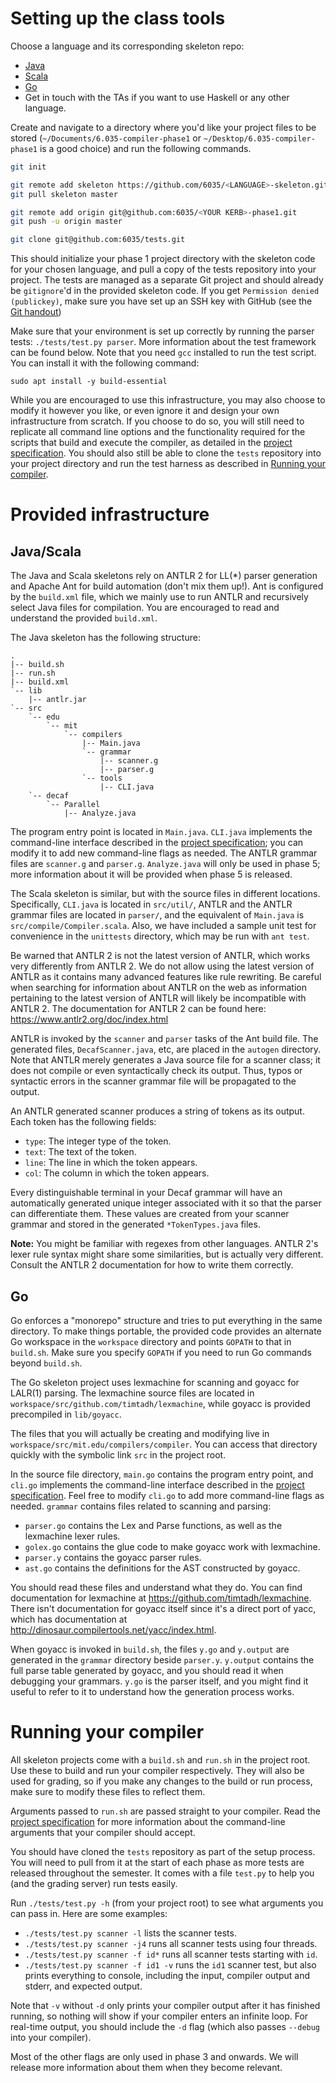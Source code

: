 # Setting up the class tools

Choose a language and its corresponding skeleton repo:

- [Java](https://github.com/6035/java-skeleton)
- [Scala](https://github.com/6035/scala-skeleton)
- [Go](https://github.com/6035/go-skeleton)
- Get in touch with the TAs if you want to use Haskell or any other language.

Create and navigate to a directory where you'd like your project files to be stored (`~/Documents/6.035-compiler-phase1` or `~/Desktop/6.035-compiler-phase1` is a good choice) and run the following commands.

```bash
git init

git remote add skeleton https://github.com/6035/<LANGUAGE>-skeleton.git
git pull skeleton master

git remote add origin git@github.com:6035/<YOUR KERB>-phase1.git
git push -u origin master

git clone git@github.com:6035/tests.git
```

This should initialize your phase 1 project directory with the skeleton code for your chosen language, and pull a copy of the tests repository into your project. The tests are managed as a separate Git project and should already be `gitignore`'d  in the provided skeleton code. If you get `Permission denied (publickey)`, make sure you have set up an SSH key with GitHub (see the [Git handout](git.md))

Make sure that your environment is set up correctly by running the parser tests: `./tests/test.py parser`. More information about the test framework can be found below. Note that you need `gcc` installed to run the test script. You can install it with the following command:

```
sudo apt install -y build-essential
```

While you are encouraged to use this infrastructure, you may also choose to modify it however you like, or even ignore it and design your own infrastructure from scratch. If you choose to do so, you will still need to replicate all command line options and the functionality required for the scripts that build and execute the compiler, as detailed in the [project specification][project info]. You should also still be able to clone the `tests` repository into your project directory and run the test harness as described in [Running your compiler](#running-your-compiler).

# Provided infrastructure

## Java/Scala

The Java and Scala skeletons rely on ANTLR 2 for LL(\*) parser generation and Apache Ant for build automation (don't mix them up!). Ant is configured by the `build.xml` file, which we mainly use to run ANTLR and recursively select Java files for compilation. You are encouraged to read and understand the provided `build.xml`.

The Java skeleton has the following structure:

```
.
|-- build.sh
|-- run.sh
|-- build.xml
`-- lib
    |-- antlr.jar
`-- src
    `-- edu
        `-- mit
            `-- compilers
                |-- Main.java
                `-- grammar
                    |-- scanner.g
                    |-- parser.g
                `-- tools
                    |-- CLI.java
    `-- decaf
        `-- Parallel
            |-- Analyze.java
```

The program entry point is located in `Main.java`. `CLI.java` implements the command-line interface described in the [project specification][project info]; you can modify it to add new command-line flags as needed. The ANTLR grammar files are `scanner.g` and `parser.g`. `Analyze.java` will only be used in phase 5; more information about it will be provided when phase 5 is released.

The Scala skeleton is similar, but with the source files in different locations. Specifically, `CLI.java` is located in `src/util/`, ANTLR and the ANTLR grammar files are located in `parser/`, and the equivalent of `Main.java` is `src/compile/Compiler.scala`. Also, we have included a sample unit test for convenience in the `unittests` directory, which may be run with `ant test`.

Be warned that ANTLR 2 is not the latest version of ANTLR, which works very differently from ANTLR 2. We do not allow using the latest version of ANTLR as it contains many advanced features like rule rewriting. Be careful when searching for information about ANTLR on the web as information pertaining to the latest version of ANTLR will likely be incompatible with ANTLR 2. The documentation for ANTLR 2 can be found here: <https://www.antlr2.org/doc/index.html>

ANTLR is invoked by the `scanner` and `parser` tasks of the Ant build file. The generated files, `DecafScanner.java`, etc, are placed in the `autogen` directory. Note that ANTLR merely generates a Java source file for a scanner class; it does not compile or even syntactically check its output. Thus, typos or syntactic errors in the scanner grammar file will be propagated to the output.

An ANTLR generated scanner produces a string of tokens as its output. Each token has the following fields:

- `type`: The integer type of the token.
- `text`: The text of the token.
- `line`: The line in which the token appears.
- `col`: The column in which the token appears.

Every distinguishable terminal in your Decaf grammar will have an automatically generated unique integer associated with it so that the parser can differentiate them. These values are created from your scanner grammar and stored in the generated `*TokenTypes.java` files.

**Note:** You might be familiar with regexes from other languages. ANTLR 2's lexer rule syntax might share some similarities, but is actually very different. Consult the ANTLR 2 documentation for how to write them correctly.

## Go

Go enforces a "monorepo" structure and tries to put everything in the same directory. To make things portable, the provided code provides an alternate Go workspace in the `workspace` directory and points `GOPATH` to that in `build.sh`. Make sure you specify `GOPATH` if you need to run Go commands beyond `build.sh`.

The Go skeleton project uses lexmachine for scanning and goyacc for LALR(1) parsing. The lexmachine source files are located in `workspace/src/github.com/timtadh/lexmachine`, while goyacc is provided precompiled in `lib/goyacc`.

The files that you will actually be creating and modifying live in `workspace/src/mit.edu/compilers/compiler`. You can access that directory quickly with the symbolic link `src` in the project root.

In the source file directory, `main.go` contains the program entry point, and `cli.go` implements the command-line interface described in the [project specification][project info]. Feel free to modify `cli.go` to add more command-line flags as needed. `grammar` contains files related to scanning and parsing:

- `parser.go` contains the Lex and Parse functions, as well as the lexmachine lexer rules.
- `golex.go` contains the glue code to make goyacc work with lexmachine.
- `parser.y` contains the goyacc parser rules.
- `ast.go` contains the definitions for the AST constructed by goyacc.

You should read these files and understand what they do. You can find documentation for lexmachine at <https://github.com/timtadh/lexmachine>. There isn't documentation for goyacc itself since it's a direct port of yacc, which has documentation at <http://dinosaur.compilertools.net/yacc/index.html>.

When goyacc is invoked in `build.sh`, the files `y.go` and `y.output` are generated in the `grammar` directory beside `parser.y`. `y.output` contains the full parse table generated by goyacc, and you should read it when debugging your grammars. `y.go` is the parser itself, and you might find it useful to refer to it to understand how the generation process works.

# Running your compiler

All skeleton projects come with a `build.sh` and `run.sh` in the project root. Use these to build and run your compiler respectively. They will also be used for grading, so if you make any changes to the build or run process, make sure to modify these files to reflect them.

Arguments passed to `run.sh` are passed straight to your compiler. Read the [project specification][project info] for more information about the command-line arguments that your compiler should accept.

You should have cloned the `tests` repository as part of the setup process. You will need to pull from it at the start of each phase as more tests are released throughout the semester. It comes with a file `test.py` to help you (and the grading server) run tests easily.

Run `./tests/test.py -h` (from your project root) to see what arguments you can pass in. Here are some examples:

- `./tests/test.py scanner -l` lists the scanner tests.
- `./tests/test.py scanner -j4` runs all scanner tests using four threads.
- `./tests/test.py scanner -f id*` runs all scanner tests starting with `id`.
- `./tests/test.py scanner -f id1 -v` runs the `id1` scanner test, but also prints everything to console, including the input, compiler output and stderr, and expected output.

Note that `-v` without `-d` only prints your compiler output after it has finished running, so nothing will show if your compiler enters an infinite loop. For real-time output, you should include the `-d` flag (which also passes `--debug` into your compiler).

Most of the other flags are only used in phase 3 and onwards. We will release more information about them when they become relevant.

[project info]: ../materials/handouts/01-project-spec.md
